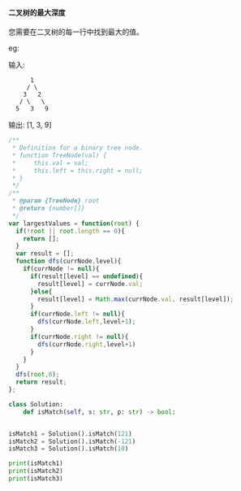 #### 二叉树的最大深度

您需要在二叉树的每一行中找到最大的值。

eg:

输入: 

          1
         / \
        3   2
       / \   \  
      5   3   9 

输出: [1, 3, 9]

```javascript
/**
 * Definition for a binary tree node.
 * function TreeNode(val) {
 *     this.val = val;
 *     this.left = this.right = null;
 * }
 */
/**
 * @param {TreeNode} root
 * @return {number[]}
 */
var largestValues = function(root) {
  if(!root || root.length == 0){
    return [];
  }
  var result = [];
  function dfs(currNode,level){
    if(currNode != null){
      if(result[level] == undefined){
        result[level] = currNode.val;
      }else{
        result[level] = Math.max(currNode.val, result[level]);
      }
      if(currNode.left != null){
        dfs(currNode.left,level+1);
      }
      if(currNode.right != null){
        dfs(currNode.right,level+1)
      }
    }
  }
  dfs(root,0);
  return result;
};
```

```python
class Solution:
    def isMatch(self, s: str, p: str) -> bool:


isMatch1 = Solution().isMatch(121)
isMatch2 = Solution().isMatch(-121)
isMatch3 = Solution().isMatch(10)

print(isMatch1)
print(isMatch2)
print(isMatch3)
```

